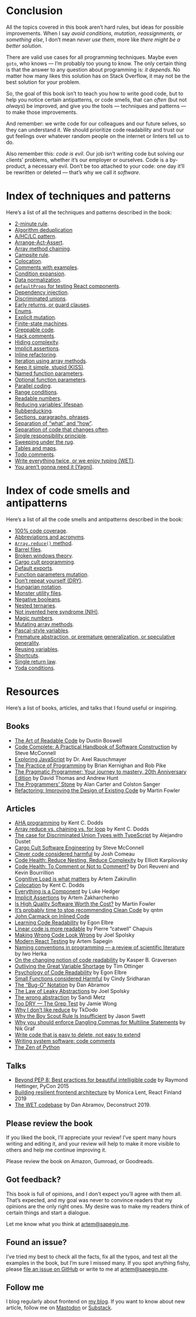# Conclusion

All the topics covered in this book aren’t hard rules, but ideas for possible improvements. When I say _avoid conditions, mutation, reassignments, or something else_, I don’t mean _never use them_, more like _there might be a better solution_.

There are valid use cases for all programming techniques. Maybe even `goto`, who knows — I’m probably too young to know. The only certain thing is that the answer to any question about programming is: _it depends_. No matter how many likes this solution has on Stack Overflow, it may not be the best solution for your problem.

So, the goal of this book isn’t to teach you how to write good code, but to help you notice certain antipatterns, or code smells, that can _often_ (but not _always_) be improved, and give you the tools — techniques and patterns — to make those improvements.

And remember: we write code for our colleagues and our future selves, so they can understand it. We should prioritize code readability and trust our gut feelings over whatever random people on the internet or linters tell us to do.

Also remember this: _code is evil_. Our job isn’t writing code but solving our clients’ problems, whether it’s our employer or ourselves. Code is a by-product, a necessary evil. Don’t be too attached to your code: one day it’ll be rewritten or deleted — that’s why we call it _software_.

# Index of techniques and patterns

Here’s a list of all the techniques and patterns described in the book:

<!-- patterns:start -->

- [2-minute rule](#campsite-rule).
- [Algorithm deduplication](#deduplication)
- [A/HC/LC pattern](#a-hc-lc).
- [Arrange-Act-Assert](#testability).
- [Array method chaining](#array-chaining).
- [Campsite rule](#campsite-rule).
- [Colocation](#colocation).
- [Comments with examples](#example-comments).
- [Condition expansion](#condition-expansion).
- [Data normalization](#arrays).
- [`defaultProps` for testing React components](#hydrated).
- [Dependency injection](#testability).
- [Discriminated unions](#impossible-states).
- [Early returns, or guard clauses](#early-returns).
- [Enums](#enums).
- [Explicit mutation](#explicit-mutation).
- [Finite-state machines](#impossible-states).
- [Greppable code](#greppability).
- [Hack comments](#hack-comments).
- [Hiding complexity](#hide-complexity).
- [Implicit assertions](#no-cargo).
- [Inline refactoring](#inline).
- [Iteration using array methods](#array-methods).
- [Keep it simple, stupid (KISS)](#no-future).
- [Named function parameters](#func-param-naming).
- [Optional function parameters](#optional-params).
- [Parallel coding](#parallel).
- [Range conditions](#range-conditions).
- [Readable numbers](#readable-numbers).
- [Reducing variables’ lifespan](#var-lifespan).
- [Rubberducking](#rubberducking).
- [Sections, paragraphs, phrases](#sections-etc).
- [Separation of “what” and “how”](#what-how).
- [Separation of code that changes often](#often-changed).
- [Single responsibility principle](#colocation).
- [Sweeping under the rug](#under-the-rug).
- [Tables and maps](#tables).
- [Todo comments](#todo-comments).
- [Write everything twice, or we enjoy typing (WET)](#hydrated).
- [You aren’t gonna need it (Yagni)](#no-future).

<!-- patterns:end -->

# Index of code smells and antipatterns

Here’s a list of all the code smells and antipatterns described in the book:

<!-- antipatterns:start -->

- [100% code coverage](#no-cargo).
- [Abbreviations and acronyms](#abbr).
- [`Array.reduce()` method](#array-chaining).
- [Barrel files](#barrels).
- [Broken windows theory](#campsite-rule).
- [Cargo cult programming](#no-cargo).
- [Default exports](#default-exports).
- [Function parameters mutation](#no-params-mutation).
- [Don’t repeat yourself (DRY)](#grow-abstractions).
- [Hungarian notation](#prefixes-suffixes).
- [Monster utility files](#monster-utilities).
- [Negative booleans](#negative-booleans).
- [Nested ternaries](#nested-ternaries).
- [Not invented here syndrome (NIH)](#no-nih).
- [Magic numbers](#magic-numbers).
- [Mutating array methods](#no-mutating-methods).
- [Pascal-style variables](#no-pascal-vars).
- [Premature abstraction, or premature generalization, or speculative generality](#no-future).
- [Reusing variables](#no-reuse).
- [Shortcuts](#shortcuts).
- [Single return law](#no-cargo).
- [Yoda conditions](#ex-styles).

<!-- antipatterns:end -->

# Resources

Here’s a list of books, articles, and talks that I found useful or inspiring.

## Books

- [The Art of Readable Code](https://www.amazon.com/gp/product/0596802293/) by Dustin Boswell
- [Code Complete: A Practical Handbook of Software Construction](https://www.amazon.com/Code-Complete-Practical-Handbook-Construction/dp/0735619670/) by Steve McConnell
- [Exploring JavaScript](https://exploringjs.com/js/) by Dr. Axel Rauschmayer
- [The Practice of Programming](https://www.amazon.com/Practice-Programming-Addison-Wesley-Professional-Computing/dp/020161586X/) by Brian Kernighan and Rob Pike
- [The Pragmatic Programmer: Your journey to mastery, 20th Anniversary Edition](https://www.amazon.com/Pragmatic-Programmer-journey-mastery-Anniversary-ebook/dp/B07VRS84D1/) by David Thomas and Andrew Hunt
- [The Programmers’ Stone](https://www.datapacrat.com/Opinion/Reciprocality/r0/index.html) by Alan Carter and <!-- cspell:disable -->Colston<!-- cspell:enable --> Sanger
- [Refactoring: Improving the Design of Existing Code](https://www.amazon.com/Refactoring-Improving-Existing-Addison-Wesley-Signature/dp/0134757599) by Martin Fowler

## Articles

- [AHA programming](https://kentcdodds.com/blog/aha-programming) by Kent C. Dodds
- [Array reduce vs. chaining vs. for loop](https://kentcdodds.com/blog/array-reduce-vs-chaining-vs-for-loop) by Kent C. Dodds
- [The case for Discriminated Union Types with TypeScript](https://thoughtbot.com/blog/the-case-for-discriminated-union-types-with-typescript) by Alejandro Dustet
- [Cargo Cult Software Engineering](https://stevemcconnell.com/articles/cargo-cult-software-engineering/) by Steve McConnell
- [Clever code considered harmful](https://www.joshwcomeau.com/career/clever-code-considered-harmful/) by Josh <!-- cspell:disable -->Comeau<!-- cspell:enable -->
- [Code Health: Reduce Nesting, Reduce Complexity](https://testing.googleblog.com/2017/06/code-health-reduce-nesting-reduce.html?m=1) by Elliott <!-- cspell:disable -->Karpilovsky<!-- cspell:enable -->
- [Code Health: To Comment or Not to Comment?](https://testing.googleblog.com/2017/07/code-health-to-comment-or-not-to-comment.html?m=1) by <!-- cspell:disable -->Dori Reuveni and Kevin Bourrillion<!-- cspell:enable -->
- [Cognitive Load is what matters](https://github.com/zakirullin/cognitive-load) by Artem Zakirullin
- [Colocation](https://kentcdodds.com/blog/colocation) by Kent C. Dodds
- [Everything is a Component](https://medium.com/@level_out/everything-is-a-component-cf9f469ad981) by Luke Hedger
- [Implicit Assertions](https://www.epicweb.dev/implicit-assertions) by Artem Zakharchenko
- [Is High Quality Software Worth the Cost?](https://martinfowler.com/articles/is-quality-worth-cost.html) by Martin Fowler
- [It’s probably time to stop recommending Clean Code](https://qntm.org/clean) by <!-- cspell:disable -->qntm<!-- cspell:enable -->
- [John Carmack on Inlined Code](http://number-none.com/blow/blog/programming/2014/09/26/carmack-on-inlined-code.html)
- [Learning Code Readability](https://medium.com/@egonelbre/learning-code-readability-a80e311d3a20) by Egon Elbre
- [Linear code is more readable](https://blog.separateconcerns.com/2023-09-11-linear-code.html) by Pierre “catwell” Chapuis
- [Making Wrong Code Look Wrong](https://www.joelonsoftware.com/2005/05/11/making-wrong-code-look-wrong/) by Joel Spolsky
- [Modern React Testing](https://sapegin.me/blog/react-testing-1-best-practices/) by Artem Sapegin
- [Naming conventions in programming — a review of scientific literature](https://makimo.com/blog/scientific-perspective-on-naming-in-programming/) by Iwo <!-- cspell:disable -->Herka<!-- cspell:enable -->
- [On the changing notion of code readability](https://github.com/kbilsted/CodeQualityAndReadability/blob/master/Articles/Readability/TheChangingNotionOfReadability.md) by <!-- cspell:disable -->Kasper B. Graversen<!-- cspell:enable -->
- [Outliving the Great Variable Shortage](https://www.rssing.com/noserver.html?a=4) by Tim <!-- cspell:disable -->Ottinger<!-- cspell:enable -->
- [Psychology of Code Readability](https://egonelbre.com/psychology-of-code-readability/) by Egon Elbre
- [Small Functions considered Harmful](https://copyconstruct.medium.com/small-functions-considered-harmful-91035d316c29) by Cindy <!-- cspell:disable -->Sridharan<!-- cspell:enable -->
- [The “Bug-O” Notation](https://overreacted.io/the-bug-o-notation/) by Dan Abramov
- [The Law of Leaky Abstractions](https://www.joelonsoftware.com/2002/11/11/the-law-of-leaky-abstractions/) by Joel Spolsky
- [The wrong abstraction](https://sandimetz.com/blog/2016/1/20/the-wrong-abstraction) by Sandi Metz
- [Too DRY — The Grep Test](https://jamie-wong.com/2013/07/12/grep-test/) by Jamie Wong
- [Why I don’t like reduce](https://tkdodo.eu/blog/why-i-dont-like-reduce) by TkDodo
- [Why the Boy Scout Rule Is Insufficient](https://www.codewithjason.com/boy-scout-rule-insufficient/) by Jason <!-- cspell:disable -->Swett<!-- cspell:enable -->
- [Why you should enforce Dangling Commas for Multiline Statements](https://medium.com/@nikgraf/why-you-should-enforce-dangling-commas-for-multiline-statements-d034c98e36f8) by Nik Graf
- [Write code that is easy to delete, not easy to extend](https://programmingisterrible.com/post/139222674273/write-code-that-is-easy-to-delete-not-easy-to)
- [Writing system software: code comments](http://antirez.com/news/124)
- [The Zen of Python](https://peps.python.org/pep-0020/)

## Talks

- [Beyond PEP 8: Best practices for beautiful intelligible code](https://www.youtube.com/watch?v=wf-BqAjZb8M) by Raymond <!-- cspell:disable -->Hettinger<!-- cspell:enable -->, PyCon 2015
- [Building resilient frontend architecture](https://www.youtube.com/watch?v=brMZLmZ1HR0) by Monica Lent, React Finland 2019
- [The WET codebase](https://overreacted.io/the-wet-codebase/) by Dan Abramov, Deconstruct 2019.

## Please review the book

If you liked the book, I’ll appreciate your review! I’ve spent many hours writing and editing it, and your review will help to make it more visible to others and help me continue improving it.

Please review the book on Amazon, Gumroad, or Goodreads.

## Got feedback?

This book is full of opinions, and I don’t expect you’ll agree with them all. That’s expected, and my goal was never to convince readers that my opinions are the only right ones. My desire was to make my readers think of certain things and start a dialogue.

Let me know what you think at [artem@sapegin.me](mailto:artem@sapegin.me).

## Found an issue?

I’ve tried my best to check all the facts, fix all the typos, and test all the examples in the book, but I’m sure I missed many. If you spot anything fishy, please [file an issue on GitHub](https://github.com/sapegin/washingcode-book/issues) or write to me at [artem@sapegin.me](mailto:artem@sapegin.me).

## Follow me

I blog regularly about frontend on [my blog](https://sapegin.me/blog/). If you want to know about new article, follow me on [Mastodon](https://mastodon.cloud/@sapegin) or [Substack](https://sapegin.substack.com).
